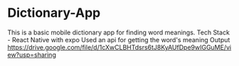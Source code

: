 # Dictionary-App
This is a basic mobile dictionary app for finding word meanings.
Tech Stack - 
React Native with expo
Used an api for getting the word's meaning
Output
https://drive.google.com/file/d/1cXwCLBHTdsrs6tJ8KyAUfDpe9wIGGuME/view?usp=sharing
